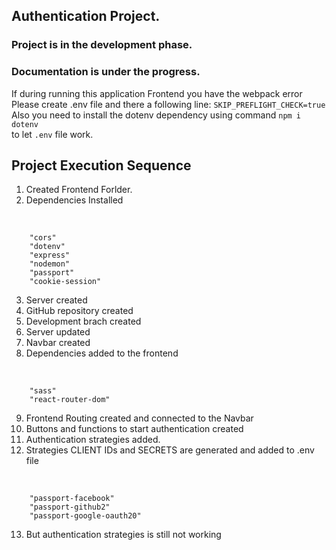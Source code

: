 ## Authentication Project.

### Project is in the development phase.
### Documentation is under the progress.

If during running this application Frontend you have the webpack error
<br/>
Please create .env file and there a following line: ```SKIP_PREFLIGHT_CHECK=true```
<br/>
Also you need to install the  dotenv dependency using command ```npm i dotenv``` 
<br/>
to let ```.env``` file work.


## Project Execution Sequence

1. Created Frontend Forlder.
2. Dependencies Installed 
 <br/>
   
        "cors"
        "dotenv"
        "express"
        "nodemon"
        "passport" 
        "cookie-session"
        
3. Server created
4. GitHub repository created
5. Development brach created
6. Server updated
7. Navbar created 
8. Dependencies added to the frontend 
<br/>
    
        "sass"
        "react-router-dom"
   

9. Frontend Routing created and connected to the Navbar
10. Buttons and functions to start authentication created
11. Authentication strategies added.
12. Strategies CLIENT IDs and SECRETS are generated and added to .env file

<br/>
    
```   
    "passport-facebook"
    "passport-github2"
    "passport-google-oauth20"
```


13.   But authentication strategies is still not working
        

        